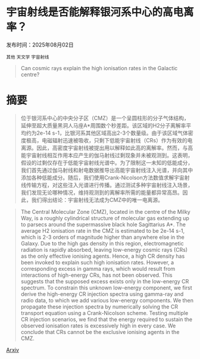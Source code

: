 # 宇宙射线是否能解释银河系中心的高电离率？

发布时间：2025年08月02日

`其他` `天文学` `宇宙射线`

> Can cosmic rays explain the high ionisation rates in the Galactic centre?

# 摘要

> 位于银河系中心的中央分子区（CMZ）是一个呈圆柱形的分子气体结构，延伸至超大质量黑洞人马座A*周围数个秒差距。该区域的H2分子离解率平均约为2e-14 s-1，比银河系其他区域高出2-3个数量级。由于该区域气体密度极高，电磁辐射迅速被吸收，只剩下低能宇宙射线（CRs）作为有效的电离源。因此，高密度宇宙射线被提出用以解释如此高的离解率。然而，与高能宇宙射线相互作用本应产生的伽马射线过剩现象并未被观测到。这表明，假设的过剩仅存在于低能宇宙射线光谱中。为了限制这一未知的低能成分，我们首先通过伽马射线和射电数据推导出高能宇宙射线注入光谱，并向其中添加各种低能成分。随后，我们使用Crank-Nicolson方法数值求解宇宙射线传输方程，对这些注入光谱进行传播。通过测试多种宇宙射线注入场景，我们发现无论哪种情况，维持观测到的离解率所需的能量都异常高昂。因此，我们得出结论：宇宙射线无法成为CMZ中的唯一电离源。


> The Central Molecular Zone (CMZ), located in the centre of the Milky Way, is a roughly cylindrical structure of molecular gas extending up to parsecs around the supermassive black hole Sagittarius A*. The average H2 ionisation rate in the CMZ is estimated to be 2e-14 s-1, which is 2-3 orders of magnitude higher than anywhere else in the Galaxy. Due to the high gas density in this region, electromagnetic radiation is rapidly absorbed, leaving low-energy cosmic rays (CRs) as the only effective ionising agents. Hence, a high CR density has been invoked to explain such high ionisation rates. However, a corresponding excess in gamma rays, which would result from interactions of high-energy CRs, has not been observed. This suggests that the supposed excess exists only in the low-energy CR spectrum. To constrain this unknown low-energy component, we first derive the high-energy CR injection spectra using gamma-ray and radio data, to which we add various low-energy components. We then propagate these injection spectra by numerically solving the CR transport equation using a Crank-Nicolson scheme. Testing multiple CR injection scenarios, we find that the energy required to sustain the observed ionisation rates is excessively high in every case. We conclude that CRs cannot be the exclusive ionising agents in the CMZ.

[Arxiv](https://arxiv.org/abs/2508.01344)